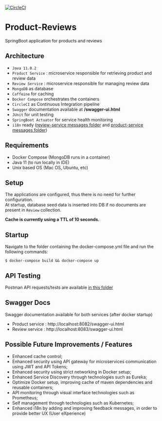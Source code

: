 [![CircleCI](https://circleci.com/gh/jpfmscel/product-reviews.svg?style=svg)](https://circleci.com/gh/jpfmscel/product-reviews)

# Product-Reviews
SpringBoot application for products and reviews

## Architecture
- ```Java 11.0.2```
- ```Product Service``` : microservice responsible for retrieving product and review data
- ```Review Service``` : microservice responsible for managing review data
- ```MongoDB``` as database
- ```Caffeine``` for caching
- ```Docker Compose``` orchestrates the containers
- ```CircleCI``` as Continuous Integration pipeline  
- ```Swagger``` documentation available at **/swagger-ui.html**
- ```JUnit``` for unit testing
- ```SpringBoot Actuator``` for service health monitoring
- ```i18n``` ready ([review-service messages folder](https://github.com/jpfmscel/product-reviews/tree/master/review-service/src/main/resources/messages) and [product-service messages folder](https://github.com/jpfmscel/product-reviews/tree/master/product-service/src/main/resources/messages))

## Requirements
 - Docker Compose (MongoDB runs in a container)
 - Java 11 (to run locally in IDE)
 - Unix based OS (Mac OS, Ubuntu, etc)

## Setup
 The applications are configured, thus there is no need for further configuration.  
 At startup, database seed data is inserted into DB if no documents are present in ```Review``` collection.  
   
 **Cache is currently using a TTL of 10 seconds.**

## Startup
Navigate to the folder containing the docker-compose.yml file and run the following commands:  

```$ docker-compose build && docker-compose up```

## API Testing
Postman API requests/tests are available [in this folder](https://github.com/jpfmscel/product-reviews/tree/master/API%20Postman%20Tests)

## Swagger Docs
Swagger documentation available for both services (after docker startup)
 - Product service : http://localhost:8082/swagger-ui.html
 - Review service  : http://localhost:8083/swagger-ui.html


## Possible Future Improvements / Features
- Enhanced cache control;
- Enhanced security using API gateway for microservices communication using JWT and API Tokens;
- Enhanced security using strict networking in Docker setup;
- Enhanced Service Discovery through technologies such as Eureka;
- Optimize Docker setup, improving cache of maven dependencies and reusable containers;
- API monitoring through visual interface technologies such as Prometheus;
- Self management through technologies such as Kubernetes;
- Enhanced i18n by adding and improving feedback messages, in order to provide better UX (User eXperience)
